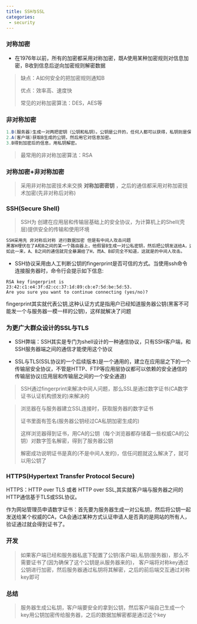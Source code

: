 ```yaml
---
title: SSH与SSL
categories:
 - security
---
```


### 对称加密

- 在1976年以前，所有的加密都采用对称加密，既A使用某种加密规则对信息加密，B收到信息后逆向加密规则解密数据

> 缺点：A如何安全的把加密规则通知B
> 
> 优点：效率高、速度快
> 
> 常见的对称加密算法：DES，AES等

### 非对称加密

```java
1.B(服务器)生成一对两把密钥（公钥和私钥）。公钥是公开的，任何人都可以获得，私钥则是保密的。
2.A(客户端)获取B生成的公钥，然后用它对信息加密。
3.B得到加密后的信息，用私钥解密。
```

> 最常用的非对称加密算法：RSA


### 对称加密+非对称加密

> 采用非对称加密技术来交换 **对称加密密钥** ，之后的通信都采用对称加密技术加密(先非对称后对称)

### SSH(Secure Shell)

> SSH为 创建在应用层和传输层基础上的安全协议，为计算机上的Shell(壳层)提供安全的传输和使用环境

```java
SSH采用先 非对称后对称 进行数据加密 但是有中间人攻击问题
黑客H埋伏在了A和B之间的某一个路由器上，他假冒B生成一对公私密钥，然后把公钥发送给A，这样A与H之间就建成了一个加密通道，A把所有信息发送给H，H截获A的信息，在假冒A与B通信。
如此一来，A、B之间的通信就完全暴漏给了H，而A、B却完全不知道，这就是的中间人攻击。
```

- SSH协议采用由人工判断公钥的fingerprint是否可信的方式。当使用ssh命令连接服务器时，命令行会提示如下信息:

```shell
RSA key fingerprint is 23:42:c1:e4:3f:d2:cc:37:1d:89:cb:e7:5d:be:5d:53.
Are you sure you want to continue connecting (yes/no)? 
```

fingerprint其实就代表公钥,这种认证方式是指用户已经知道服务器公钥(黑客不可能发一个与服务器一模一样的公钥)，这样就解决了问题

### 为更广大群众设计的SSL与TLS

- SSH弊端：SSH其实是专门为shell设计的一种通信协议，只有SSH客户端，和SSH服务器端之间的通信才能使用这个协议
  
- SSL与TLS(SSL协议的一个后续版本)是一个通用的，建立在应用层之下的一个传输层安全协议，不管是HTTP、FTP等应用层协议都可以依赖的安全通信的传输层协议(应用层和传输层之间的一个安全通道)

> SSH通过fingerprint来解决中间人问题，那么SSL是通过数字证书(CA数字证书认证机构颁发的)来解决的

> 浏览器在与服务器建立SSL连接时，获取服务器的数字证书
> 
> 证书里面有签名(服务器公钥经过CA私钥加密生成的)
> 
> 这样浏览器得到证书，用CA的公钥（每个浏览器都存储着一些权威CA的公钥）对数字签名解密，得到了服务器公钥
> 
> 解密成功说明证书是真的(不是中间人发的)，信任问题就这么解决了，就可以用公钥了

### HTTPS(Hypertext Transfer Protocol Secure)

HTTPS：HTTP over TLS 或者 HTTP over SSL,其实就客户端与服务器之间的HTTP通信基于TLS或SSL协议。

作为网站管理员申请数字证书：首先要为服务器生成一对公私钥，然后将公钥一起发送给某个权威的CA，CA会通过某种方式认证申请人是否真的是网站的所有人，验证通过就会得到证书了。


### 开发

> 如果客户端已经和服务器私底下配置了公钥(客户端),私钥(服务器)，那么不需要证书了(因为确保了这个公钥是从服务器来的)，
> 客户端将对称key通过公钥进行加密，然后服务器通过私钥将其解密，之后的前后端交互通过对称key即可

### 总结

> 服务器生成公私钥，客户端要安全的拿到公钥，然后客户端自己生成一个key用公钥加密传给服务器，之后的数据加解密都是通过这个key
